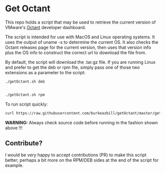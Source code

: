 # Get Octant

This repo holds a script that may be used to retrieve the current version of VMware's [Octant](https://github.com/vmware/octant) developer dashboard.

The script is intended for use with MacOS and Linux operating systems. It uses the output of uname -s to determine the current OS. It also checks the Octant releases page for the current version, then uses that version info plus the OS info to construct the correct url to download the file from.

By default, the script will download the .tar.gz file. If you are running Linux and prefer to get the deb or rpm file, simply pass one of those two extensions as a parameter to the script:

```bash
./getOctant.sh deb


./getOctant.sh rpm
```

To run script quickly:

```bash
curl https://raw.githubusercontent.com/burkeazbill/getOctant/master/getOctant.sh | bash
```

**WARNING:** Always check source code before running in the fashion shown above !!!

## Contribute?

I would be very happy to accept contributions (PR) to make this script better; perhaps a bit more on the RPM/DEB sides at the end of the script for example.
